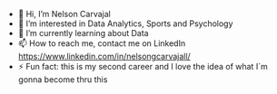 - 👋 Hi, I’m Nelson Carvajal
- 👀 I’m interested in Data Analytics, Sports and Psychology
- 🌱 I’m currently learning about Data
- 📫 How to reach me, contact me on LinkedIn https://www.linkedin.com/in/nelsongcarvajall/
- ⚡ Fun fact: this is my second career and I love the idea of what I´m gonna become thru this

<!---
ngcarvajall/ngcarvajall is a ✨ special ✨ repository because its `README.md` (this file) appears on your GitHub profile.
You can click the Preview link to take a look at your changes.
--->
